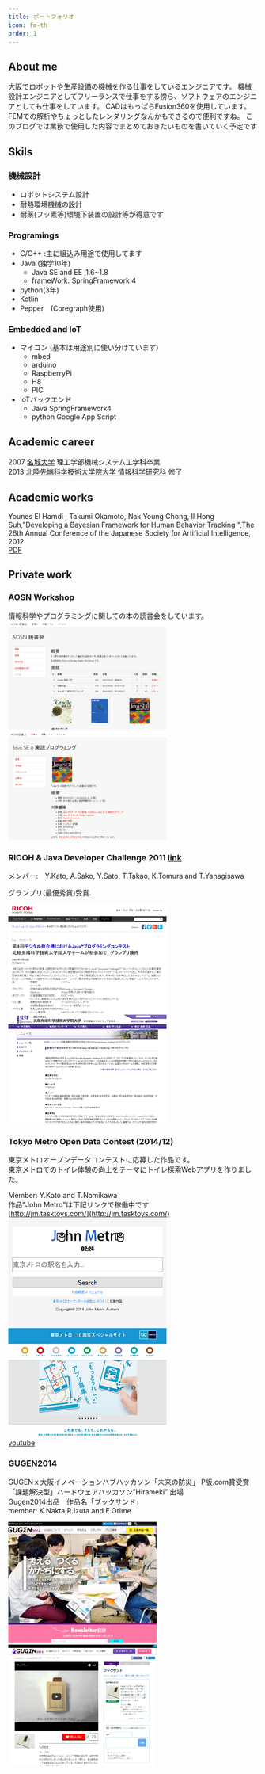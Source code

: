 ```yaml
---
title: ポートフォリオ
icon: fa-th
order: 1
---
```


## About me 
大阪でロボットや生産設備の機械を作る仕事をしているエンジニアです。
    機械設計エンジニアとしてフリーランスで仕事をする傍ら、ソフトウェアのエンジニアとしても仕事をしています。
    <!-- (半端者って言うな) -->
    CADはもっぱらFusion360を使用しています。FEMでの解析やちょっとしたレンダリングなんかもできるので便利ですね。
    このブログでは業務で使用した内容でまとめておきたいものを書いていく予定です

## Skils

### 機械設計
+ ロボットシステム設計
+ 耐熱環境機械の設計
+ 耐薬(フッ素等)環境下装置の設計等が得意です

### Programings
+ C/C++ :主に組込み用途で使用してます
+ Java (独学10年) 
  + Java SE and EE ,1.6~1.8
  + frameWork: SpringFramework 4
+ python(3年)
+ Kotlin
+ Pepper　(Coregraph使用)

### Embedded and IoT
+ マイコン (基本は用途別に使い分けています)
  + mbed
  + arduino
  + RaspberryPi
  + H8
  + PIC
+ IoTバックエンド
  + Java SpringFramework4
  + python Google App Script

## Academic career
2007 [名城大学](http://www.meijo-u.ac.jp/) 理工学部機械システム工学科卒業  
2013 [北陸先端科学技術大学院大学 情報科学研究科](http://www.jaist.ac.jp) 修了

## Academic works
Younes El Hamdi , Takumi Okamoto, Nak Young Chong, Il Hong Suh,"Developing a Bayesian Framework for Human Behavior Tracking ",The 26th Annual Conference of the Japanese Society for Artificial Intelligence, 2012   
[PDF](https://kaigi.org/jsai/webprogram/2012/pdf/717.pdf)

## Private work

### AOSN Workshop
情報科学やプログラミングに関しての本の読書会をしています。  
![aosn](assets/images/aosn.png)![java8](assets/images/aosn-java8.png)

### RICOH & Java Developer Challenge 2011  [link](http://www.tasktoys.com/about-nuimagio)
メンバー:　Y.Kato, A.Sako, Y.Sato, T.Takao, K.Tomura and T.Yanagisawa

グランプリ(最優秀賞)受賞.  

[ ![jrdc](assets/images/rjdc11.png) ](http://jp.ricoh.com/release/2012/0113_2.html)[ ![jrdc-j](assets/images/rjdc11-jaist.png) ](http://www.jaist.ac.jp/news/award/2012/ricohjava-developer-challenge-2011.html)

### Tokyo Metro Open Data Contest (2014/12)  
東京メトロオープンデータコンテストに応募した作品です。  
東京メトロでのトイレ体験の向上をテーマにトイレ探索Webアプリを作りました。  

Member: Y.Kato and T.Namikawa  
作品"John Metro"は下記リンクで稼働中です  
[http://jm.tasktoys.com/](http://jm.tasktoys.com/)  
![](assets/images/johnmetro.png) ![](assets/images/tmod.png)  
[youtube](https://www.youtube.com/watch?v=zfEAgGL-BDk)

### GUGEN2014
GUGENｘ大阪イノベーションハブハッカソン「未来の防災」 P版.com賞受賞  
「課題解決型」ハードウェアハッカソン”Hirameki” 出場  
Gugen2014出品　作品名「ブックサンド」  
member: K.Nakta,R.Izuta and E.Orime  
<!-- [youtube](https://www.youtube.com/watch?v=v4aNmHM9fI4)   -->

[ ![gugen2014](assets/images/Gugen2014.png) ](http://arch.gugen.jp/)[ ![ブックサンド](assets/images/booksand.png) ](http://arch.gugen.jp/contest2014/entry/0105)  

  




